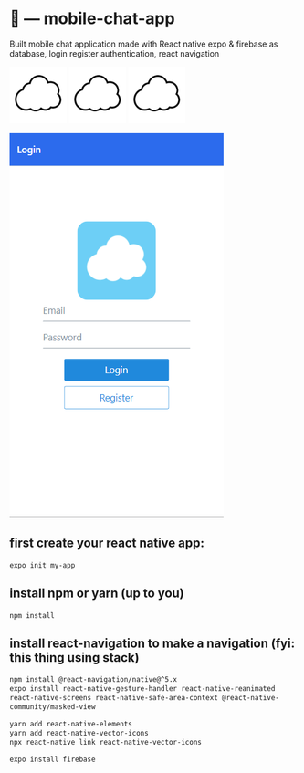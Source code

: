 # 📱 — mobile-chat-app
Built mobile chat application made with React native expo & firebase as database, login register authentication, react navigation

<p>
<img src="Readme_img/codingtopiaLogo.png" width=100 height="100"></img>
<img src="Readme_img/codingtopiaLogo.png" width=100 height="100"></img>
<img src="Readme_img/codingtopiaLogo.png" width=100 height="100"></img>
</p>

<p>
<img src="Readme_img/loginscreen.PNG"></img>
</p>

## first create your react native app:
``` shell
expo init my-app
```
## install npm or yarn (up to you)
``` shell
npm install
```
## install react-navigation to make a navigation (fyi: this thing using stack)
``` shell
npm install @react-navigation/native@^5.x
expo install react-native-gesture-handler react-native-reanimated react-native-screens react-native-safe-area-context @react-native-community/masked-view
```
``` shell
yarn add react-native-elements
yarn add react-native-vector-icons
npx react-native link react-native-vector-icons
```
``` shell
expo install firebase
```
